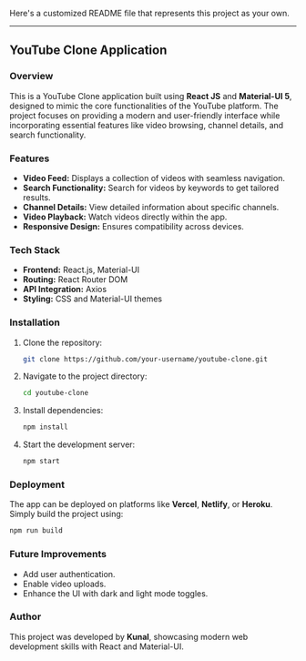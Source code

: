 Here's a customized README file that represents this project as your own.

---

## YouTube Clone Application

### Overview

This is a YouTube Clone application built using **React JS** and **Material-UI 5**, designed to mimic the core functionalities of the YouTube platform. The project focuses on providing a modern and user-friendly interface while incorporating essential features like video browsing, channel details, and search functionality.

### Features

* **Video Feed:** Displays a collection of videos with seamless navigation.
* **Search Functionality:** Search for videos by keywords to get tailored results.
* **Channel Details:** View detailed information about specific channels.
* **Video Playback:** Watch videos directly within the app.
* **Responsive Design:** Ensures compatibility across devices.

### Tech Stack

* **Frontend:** React.js, Material-UI
* **Routing:** React Router DOM
* **API Integration:** Axios
* **Styling:** CSS and Material-UI themes

### Installation

1. Clone the repository:

   ```bash
   git clone https://github.com/your-username/youtube-clone.git
   ```
2. Navigate to the project directory:

   ```bash
   cd youtube-clone
   ```
3. Install dependencies:

   ```bash
   npm install
   ```
4. Start the development server:

   ```bash
   npm start
   ```

### Deployment

The app can be deployed on platforms like **Vercel**, **Netlify**, or **Heroku**. Simply build the project using:

```bash
npm run build
```

### Future Improvements

* Add user authentication.
* Enable video uploads.
* Enhance the UI with dark and light mode toggles.

### Author

This project was developed by **Kunal**, showcasing modern web development skills with React and Material-UI.
